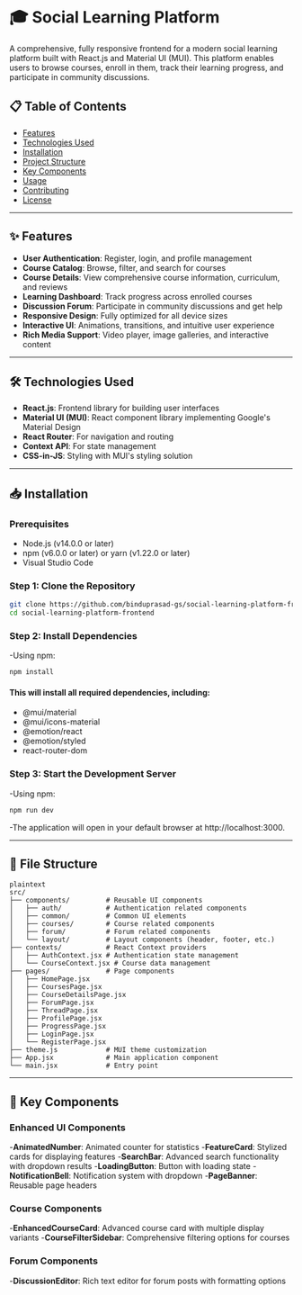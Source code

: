 # 🎓 Social Learning Platform

A comprehensive, fully responsive frontend for a modern social learning platform built with React.js and Material UI (MUI). This platform enables users to browse courses, enroll in them, track their learning progress, and participate in community discussions.

## 📋 Table of Contents

- [Features](#features)
- [Technologies Used](#technologies-used)
- [Installation](#installation)
- [Project Structure](#project-structure)
- [Key Components](#key-components)
- [Usage](#usage)
- [Contributing](#contributing)
- [License](#license)

---

## ✨ Features

- **User Authentication**: Register, login, and profile management
- **Course Catalog**: Browse, filter, and search for courses
- **Course Details**: View comprehensive course information, curriculum, and reviews
- **Learning Dashboard**: Track progress across enrolled courses
- **Discussion Forum**: Participate in community discussions and get help
- **Responsive Design**: Fully optimized for all device sizes
- **Interactive UI**: Animations, transitions, and intuitive user experience
- **Rich Media Support**: Video player, image galleries, and interactive content

---

## 🛠️ Technologies Used

- **React.js**: Frontend library for building user interfaces
- **Material UI (MUI)**: React component library implementing Google's Material Design
- **React Router**: For navigation and routing
- **Context API**: For state management
- **CSS-in-JS**: Styling with MUI's styling solution

---

## 📥 Installation

### Prerequisites

- Node.js (v14.0.0 or later)
- npm (v6.0.0 or later) or yarn (v1.22.0 or later)
- Visual Studio Code

### Step 1: Clone the Repository

```sh
git clone https://github.com/binduprasad-gs/social-learning-platform-frontend.git
cd social-learning-platform-frontend

```
### Step 2: Install Dependencies

-Using npm:

```sh
npm install

```
#### This will install all required dependencies, including:

- @mui/material
- @mui/icons-material
- @emotion/react
- @emotion/styled
- react-router-dom

### Step 3: Start the Development Server

-Using npm:
```sh
npm run dev

```
-The application will open in your default browser at http://localhost:3000.

---

## 📂 File Structure

```
plaintext
src/
├── components/         # Reusable UI components
│   ├── auth/           # Authentication related components
│   ├── common/         # Common UI elements
│   ├── courses/        # Course related components
│   ├── forum/          # Forum related components
│   └── layout/         # Layout components (header, footer, etc.)
├── contexts/           # React Context providers
│   ├── AuthContext.jsx # Authentication state management
│   └── CourseContext.jsx # Course data management
├── pages/              # Page components
│   ├── HomePage.jsx
│   ├── CoursesPage.jsx
│   ├── CourseDetailsPage.jsx
│   ├── ForumPage.jsx
│   ├── ThreadPage.jsx
│   ├── ProfilePage.jsx
│   ├── ProgressPage.jsx
│   ├── LoginPage.jsx
│   └── RegisterPage.jsx
├── theme.js            # MUI theme customization
├── App.jsx             # Main application component
└── main.jsx            # Entry point
```
---

## 🧩 Key Components

### Enhanced UI Components

-**AnimatedNumber**: Animated counter for statistics
-**FeatureCard**: Stylized cards for displaying features
-**SearchBar**: Advanced search functionality with dropdown results
-**LoadingButton**: Button with loading state
-**NotificationBell**: Notification system with dropdown
-**PageBanner**: Reusable page headers

### Course Components

-**EnhancedCourseCard**: Advanced course card with multiple display variants
-**CourseFilterSidebar**: Comprehensive filtering options for courses

### Forum Components

-**DiscussionEditor**: Rich text editor for forum posts with formatting options